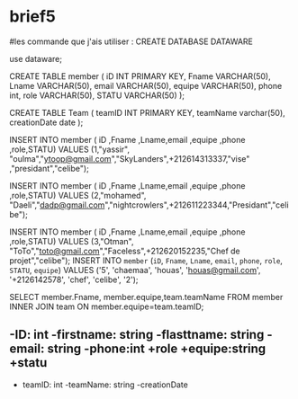 # brief5

#les commande que j'ais utiliser :
CREATE DATABASE DATAWARE

use dataware;

CREATE TABLE member (
    iD INT PRIMARY KEY,
    Fname VARCHAR(50),
    Lname VARCHAR(50),
    email VARCHAR(50),
    equipe VARCHAR(50),
    phone int,
    role VARCHAR(50),
    STATU VARCHAR(50)
);


CREATE TABLE Team (
    teamID INT PRIMARY KEY, 
    teamName varchar(50),
    creationDate date
);



INSERT INTO member (
iD ,Fname ,Lname,email ,equipe ,phone ,role,STATU)
 VALUES (1,"yassir", "oulma","ytoop@gmail.com","SkyLanders",+212614313337,"vise" ,"presidant","celibe");

INSERT INTO member (
iD ,Fname ,Lname,email ,equipe ,phone ,role,STATU)
 VALUES (2,"mohamed", "Daeli","dadp@gmail.com","nightcrowlers",+212611223344,"Presidant","celibe");

INSERT INTO member (
iD ,Fname ,Lname,email ,equipe ,phone ,role,STATU)
 VALUES (3,"Otman", "ToTo","toto@gmail.com","Faceless",+212620152235,"Chef de projet","celibe");
INSERT INTO `member` (`iD`, `Fname`, `Lname`, `email`, `phone`, `role`, `STATU`, `equipe`) VALUES ('5', 'chaemaa', 'houas', 'houas@gmail.com', '+2126142578', 'chef', 'celibe', '2');


SELECT member.Fname, member.equipe,team.teamName FROM member INNER JOIN team ON member.equipe=team.teamID;




-ID: int
-firstname: string
-flasttname: string
-email: string
-phone:int
+role
+equipe:string
+statu
-





- teamID: int
-teamName: string
-creationDate
